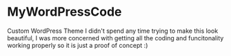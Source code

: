 # MyWordPressCode
 Custom WordPress Theme
I didn't spend any time trying to make this look beautiful, I was more concerned with getting all the coding and funcitonality working properly so it is just
a proof of concept :)
